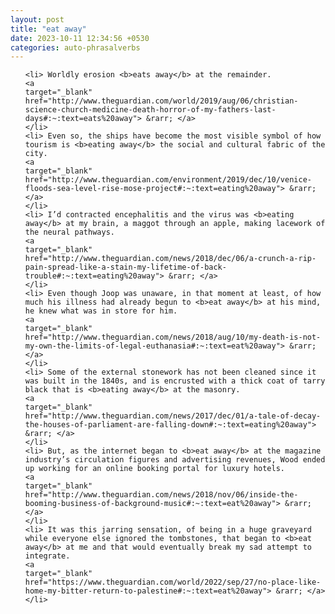 ```yaml
---
layout: post
title: "eat away"
date: 2023-10-11 12:34:56 +0530
categories: auto-phrasalverbs
---
```

<ol>

    <li> Worldly erosion <b>eats away</b> at the remainder.
    <a 
    target="_blank" 
    href="http://www.theguardian.com/world/2019/aug/06/christian-science-church-medicine-death-horror-of-my-fathers-last-days#:~:text=eats%20away"> &rarr; </a>
    </li>
    <li> Even so, the ships have become the most visible symbol of how tourism is <b>eating away</b> the social and cultural fabric of the city.
    <a 
    target="_blank" 
    href="http://www.theguardian.com/environment/2019/dec/10/venice-floods-sea-level-rise-mose-project#:~:text=eating%20away"> &rarr; </a>
    </li>
    <li> I’d contracted encephalitis and the virus was <b>eating away</b> at my brain, a maggot through an apple, making lacework of the neural pathways.
    <a 
    target="_blank" 
    href="http://www.theguardian.com/news/2018/dec/06/a-crunch-a-rip-pain-spread-like-a-stain-my-lifetime-of-back-trouble#:~:text=eating%20away"> &rarr; </a>
    </li>
    <li> Even though Joop was unaware, in that moment at least, of how much his illness had already begun to <b>eat away</b> at his mind, he knew what was in store for him.
    <a 
    target="_blank" 
    href="http://www.theguardian.com/news/2018/aug/10/my-death-is-not-my-own-the-limits-of-legal-euthanasia#:~:text=eat%20away"> &rarr; </a>
    </li>
    <li> Some of the external stonework has not been cleaned since it was built in the 1840s, and is encrusted with a thick coat of tarry black that is <b>eating away</b> at the masonry.
    <a 
    target="_blank" 
    href="http://www.theguardian.com/news/2017/dec/01/a-tale-of-decay-the-houses-of-parliament-are-falling-down#:~:text=eating%20away"> &rarr; </a>
    </li>
    <li> But, as the internet began to <b>eat away</b> at the magazine industry’s circulation figures and advertising revenues, Wood ended up working for an online booking portal for luxury hotels.
    <a 
    target="_blank" 
    href="http://www.theguardian.com/news/2018/nov/06/inside-the-booming-business-of-background-music#:~:text=eat%20away"> &rarr; </a>
    </li>
    <li> It was this jarring sensation, of being in a huge graveyard while everyone else ignored the tombstones, that began to <b>eat away</b> at me and that would eventually break my sad attempt to integrate.
    <a 
    target="_blank" 
    href="https://www.theguardian.com/world/2022/sep/27/no-place-like-home-my-bitter-return-to-palestine#:~:text=eat%20away"> &rarr; </a>
    </li>